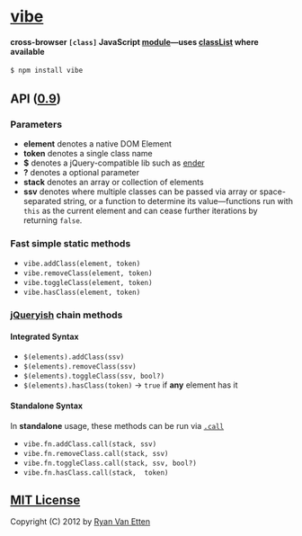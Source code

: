 # [vibe](../../)

#### cross-browser `[class]` JavaScript [module](https://npmjs.org/package/vibe)&mdash;uses [classList](https://developer.mozilla.org/en-US/docs/DOM/element.classList) where available

```sh
$ npm install vibe
```

## API ([0.9](../../releases))

### Parameters

- <b>element</b> denotes a native DOM Element
- <b>token</b> denotes a single class name
- <b>$</b> denotes a jQuery-compatible lib such as [ender](https://npmjs.org/package/ender-js)
- <b>?</b> denotes a optional parameter
- <b>stack</b> denotes an array or collection of elements
- <b>ssv</b> denotes where multiple classes can be passed via array or space-separated string, or a function to determine its value&mdash;functions run with `this` as the current element and can cease further iterations by returning `false`.

### Fast simple static methods

- `vibe.addClass(element, token)`
- `vibe.removeClass(element, token)`
- `vibe.toggleClass(element, token)`
- `vibe.hasClass(element, token)`

### [jQueryish](http://api.jquery.com/category/manipulation/class-attribute/) chain methods

#### Integrated Syntax

- `$(elements).addClass(ssv)`
- `$(elements).removeClass(ssv)`
- `$(elements).toggleClass(ssv, bool?)`
- `$(elements).hasClass(token)` &rarr; `true` if **any** element has it

#### Standalone Syntax

In <b>standalone</b> usage, these methods can be run via [`.call`](https://developer.mozilla.org/en-US/docs/JavaScript/Reference/Global_Objects/Function/call)

- `vibe.fn.addClass.call(stack, ssv)`
- `vibe.fn.removeClass.call(stack, ssv)`
- `vibe.fn.toggleClass.call(stack, ssv, bool?)`
- `vibe.fn.hasClass.call(stack,  token)`

## [MIT License](http://opensource.org/licenses/MIT)

Copyright (C) 2012 by [Ryan Van Etten](https://github.com/ryanve)
